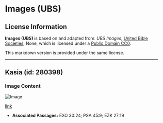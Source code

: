 # Images (UBS)

## License Information

**Images (UBS)** is based on and adapted from: _UBS Images_, [United Bible Societies](https://unitedbiblesocieties.org/), None, which is licensed under a [Public Domain CC0](https://creativecommons.org/public-domain/cc0/).

This markdown version is provided under the same license.



--------------------------------

## Kasia (id: 280398)

### Image Content

![Image](https://cdn.aquifer.bible/aquifer-content/resources/Media/WEB-0112_cassia.jpg)

[link](https://cdn.aquifer.bible/aquifer-content/resources/Media/WEB-0112_cassia.jpg)

* **Associated Passages:** EXO 30:24; PSA 45:9; EZK 27:19

